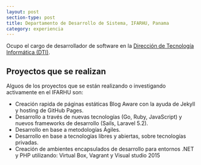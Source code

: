 ```yaml
---
layout: post
section-type: post
title: Departamento de Desarrollo de Sistema, IFARHU, Panama
category: experiencia
---
```


Ocupo el cargo de desarrollador de software en la <a href="https://www.ifarhu.gob.pa/institucional/organigrama/" target="_blank">Dirección de Tecnología Informática (DTI)</a>.

## Proyectos que se realizan

Alguos de los proyectos que se están realizando o investigando activamente en el IFARHU son:

* Creación rapida de páginas estáticas Blog Aware con la ayuda de Jekyll y hosting de GitHub Pages.
* Desarrollo a través de nuevas tecnologías (Go, Ruby, JavaScript) y nuevos frameworks de desarrollo (Sails, Laravel 5.2).
* Desarrollo en base a metodologías Ágiles.
* Desarrollo en base a tecnologías libres y abiertas, sobre tecnologías privadas.
* Creación de ambientes encapsulados de desarrollo para entornos .NET y PHP utilizando: Virtual Box, Vagrant y Visual studio 2015